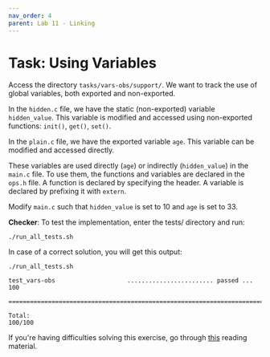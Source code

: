 ```yaml
---
nav_order: 4
parent: Lab 11 - Linking
---
```


# Task: Using Variables

Access the directory `tasks/vars-obs/support/`.
We want to track the use of global variables, both exported and non-exported.

In the `hidden.c` file, we have the static (non-exported) variable `hidden_value`.
This variable is modified and accessed using non-exported functions: `init()`, `get()`, `set()`.

In the `plain.c` file, we have the exported variable `age`.
This variable can be modified and accessed directly.

These variables are used directly (`age`) or indirectly (`hidden_value`) in the `main.c` file.
To use them, the functions and variables are declared in the `ops.h` file.
A function is declared by specifying the header.
A variable is declared by prefixing it with `extern`.

Modify `main.c` such that `hidden_value` is set to 10 and `age` is set to 33.

**Checker**: To test the implementation, enter the tests/ directory and run:

```console
./run_all_tests.sh
```

In case of a correct solution, you will get this output:

```console
./run_all_tests.sh

test_vars-obs                    ........................ passed ...  100

========================================================================

Total:                                                             100/100
```

If you're having difficulties solving this exercise, go through [this](../../reading/linking.md) reading material.
